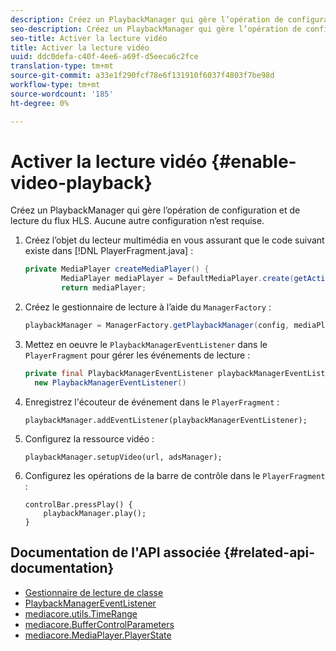 ```yaml
---
description: Créez un PlaybackManager qui gère l’opération de configuration et de lecture du flux HLS. Aucune autre configuration n’est requise.
seo-description: Créez un PlaybackManager qui gère l’opération de configuration et de lecture du flux HLS. Aucune autre configuration n’est requise.
seo-title: Activer la lecture vidéo
title: Activer la lecture vidéo
uuid: ddc0defa-c40f-4ee6-a69f-d5eeca6c2fce
translation-type: tm+mt
source-git-commit: a33e1f290fcf78e6f131910f6037f4803f7be98d
workflow-type: tm+mt
source-wordcount: '185'
ht-degree: 0%

---
```



# Activer la lecture vidéo {#enable-video-playback}

Créez un PlaybackManager qui gère l’opération de configuration et de lecture du flux HLS. Aucune autre configuration n’est requise.

1. Créez l’objet du lecteur multimédia en vous assurant que le code suivant existe dans [!DNL PlayerFragment.java] :

   ```java
   private MediaPlayer createMediaPlayer() { 
           MediaPlayer mediaPlayer = DefaultMediaPlayer.create(getActivity().getApplicationContext()); 
           return mediaPlayer;
   ```

   <!-- I've duplicated this information. It also exists in the PlayerFragment section, just before the Feature manager section. I figured that I should have it here as well, in case they jump directly to this section.-->

1. Créez le gestionnaire de lecture à l’aide du `ManagerFactory` :

   ```java
   playbackManager = ManagerFactory.getPlaybackManager(config, mediaPlayer);
   ```

1. Mettez en oeuvre le `PlaybackManagerEventListener` dans le `PlayerFragment` pour gérer les événements de lecture :

   ```java
   private final PlaybackManagerEventListener playbackManagerEventListener =  
     new PlaybackManagerEventListener() 
   ```

1. Enregistrez l&#39;écouteur de événement dans le `PlayerFragment` :

   ```
   playbackManager.addEventListener(playbackManagerEventListener);
   ```

1. Configurez la ressource vidéo :

   ```
   playbackManager.setupVideo(url, adsManager); 
   ```

1. Configurez les opérations de la barre de contrôle dans le `PlayerFragment` :

   ```
   controlBar.pressPlay() { 
       playbackManager.play();  
   }
   ```

## Documentation de l&#39;API associée {#related-api-documentation}

* [Gestionnaire de lecture de classe](https://help.adobe.com/en_US/primetime/api/reference_implementation/android/javadoc/com/adobe/primetime/reference/manager/PlaybackManager.html)
* [PlaybackManagerEventListener](https://help.adobe.com/en_US/primetime/api/reference_implementation/android/javadoc/com/adobe/primetime/reference/manager/PlaybackManager.PlaybackManagerEventListener.html)
* [mediacore.utils.TimeRange](https://help.adobe.com/en_US/primetime/api/psdk/javadoc/com/adobe/mediacore/utils/TimeRange.html)
* [mediacore.BufferControlParameters](https://help.adobe.com/en_US/primetime/api/psdk/javadoc/com/adobe/mediacore/BufferControlParameters.html)
* [mediacore.MediaPlayer.PlayerState](https://help.adobe.com/en_US/primetime/api/psdk/javadoc/com/adobe/mediacore/MediaPlayer.PlayerState.html)